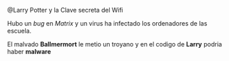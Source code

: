 @Larry Potter y la Clave secreta del Wifi


Hubo un *bug* en *Matrix* y un virus ha infectado los ordenadores de las escuela.

El malvado **Ballmermort** le metio un troyano
y en el codigo de **Larry** podria haber **malware**

